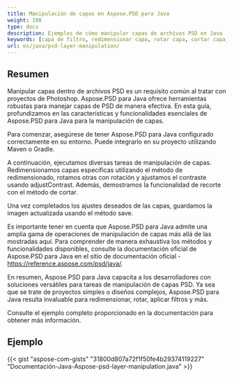 ```yaml
---
title: Manipulación de capas en Aspose.PSD para Java
weight: 100
type: docs
description: Ejemplos de cómo manipular capas de archivos PSD en Java
keywords: [capa de filtro, redimensionar capa, rotar capa, cortar capa, filtros psd, manipulación de capas, actualizar capa, api psd, java, muestra de código]
url: es/java/psd-layer-manipulation/
---
```


## **Resumen**

Manipular capas dentro de archivos PSD es un requisito común al tratar con proyectos de Photoshop. Aspose.PSD para Java ofrece herramientas robustas para manejar capas de PSD de manera efectiva. En esta guía, profundizamos en las características y funcionalidades esenciales de Aspose.PSD para Java para la manipulación de capas.

Para comenzar, asegúrese de tener Aspose.PSD para Java configurado correctamente en su entorno. Puede integrarlo en su proyecto utilizando Maven o Gradle.

A continuación, ejecutamos diversas tareas de manipulación de capas. Redimensionamos capas específicas utilizando el método de redimensionado, rotamos otras con rotación y ajustamos el contraste usando adjustContrast. Además, demostramos la funcionalidad de recorte con el método de cortar.

Una vez completados los ajustes deseados de las capas, guardamos la imagen actualizada usando el método save.

Es importante tener en cuenta que Aspose.PSD para Java admite una amplia gama de operaciones de manipulación de capas más allá de las mostradas aquí. Para comprender de manera exhaustiva los métodos y funcionalidades disponibles, consulte la documentación oficial de Aspose.PSD para Java en el sitio de documentación oficial - https://reference.aspose.com/psd/java/.

En resumen, Aspose.PSD para Java capacita a los desarrolladores con soluciones versátiles para tareas de manipulación de capas PSD. Ya sea que se trate de proyectos simples o diseños complejos, Aspose.PSD para Java resulta invaluable para redimensionar, rotar, aplicar filtros y más.

Consulte el ejemplo completo proporcionado en la documentación para obtener más información.

## **Ejemplo**
{{< gist "aspose-com-gists" "31800d807a72f1f50fe4b29374119227" "Documentación-Java-Aspose-psd-layer-manipulation.java" >}}
